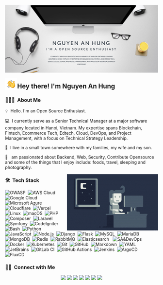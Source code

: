![Hung Nguyen Banner](https://raw.githubusercontent.com/nguyenanhung/nguyenanhung/refs/heads/main/assets/banner-2025.png)

<img alt="Night Coding" src="https://raw.githubusercontent.com/nguyenanhung/nguyenanhung/master/assets/Hand%20Wave.gif" width='40' align="left"/><h2>
Hey there! I'm Nguyen An Hung</h2>

<!-- ## 👋 &nbsp;Hey there! I'm Nguyen An Hung -->

### 👨🏻‍💻 &nbsp;About Me

💡 &nbsp;Hello. I'm an Open Source Enthusiast.

💻 &nbsp;I currently serve as a Senior Technical Manager at a major software company located in Hanoi, Vietnam. My expertise spans Blockchain, Fintech, Ecommerce Tech, Edtech, Cloud, DevOps, and Project Management, with a focus on Technical Strategy Leadership.

🌱 &nbsp;I live in a small town somewhere with my families, my wife and my son.

💬 &nbsp; am passionated about Backend, Web, Security, Contribute Opensource and some of the things that I enjoy include:
foods, travel, sleeping and photography.

<img alt="Night Coding" src="https://raw.githubusercontent.com/nguyenanhung/nguyenanhung/master/assets/Night-Coding.gif" align="right"/>

### 🛠 &nbsp;Tech Stack

![OWASP](https://img.shields.io/badge/Foudation-OWASP-red?style=flat)&nbsp;
![AWS Cloud](https://img.shields.io/badge/aws-Amazon%20Web%20Services-orange)&nbsp;
![Google Cloud](https://img.shields.io/badge/Google%20Cloud-%234285F4.svg?logo=google-cloud&logoColor=white)&nbsp;
![Microsoft Azure](https://custom-icon-badges.demolab.com/badge/Microsoft%20Azure-0089D6?logo=msazure&logoColor=white)
&nbsp;
![Cloudflare](https://img.shields.io/badge/Cloudflare-F38020?logo=Cloudflare&logoColor=white)&nbsp;
![Vercel](https://img.shields.io/badge/Vercel-%23000000.svg?logo=vercel&logoColor=white)&nbsp;
![Linux](https://img.shields.io/badge/Linux-FCC624?logo=linux&logoColor=black)&nbsp;
![macOS](https://img.shields.io/badge/macOS-000000?logo=apple&logoColor=F0F0F0)&nbsp;
![PHP](https://img.shields.io/badge/-PHP-05122A?style=flat&logo=php)&nbsp;
![Composer](https://img.shields.io/badge/Composer-885630?logo=composer&logoColor=fff)&nbsp;
![Laravel](https://img.shields.io/badge/-Laravel-05122A?style=flat&logo=laravel)&nbsp;
![Symfony](https://img.shields.io/badge/-Symfony-05122A?style=flat&logo=symfony)&nbsp;
![CodeIgniter](https://img.shields.io/badge/-CodeIgniter-05122A?style=flat&logo=codeigniter)&nbsp;
![Bash](https://img.shields.io/badge/-Bash%20Shell-05122A?style=flat&logo=shell)&nbsp;
![Python](https://img.shields.io/badge/-Python-05122A?style=flat&logo=python)&nbsp;
![JavaScript](https://img.shields.io/badge/-JavaScript-05122A?style=flat&logo=javascript)&nbsp;
![Node.js](https://img.shields.io/badge/-Node.js-05122A?style=flat&logo=node.js)&nbsp;
![Django](https://img.shields.io/badge/-Django-05122A?style=flat&logo=django&logoColor=092E20)&nbsp;
![Flask](https://img.shields.io/badge/-Flask-05122A?style=flat&logo=flask)&nbsp;
![MySQL](https://img.shields.io/badge/mysql-4479A1.svg?style=flat&logo=mysql&logoColor=white)&nbsp;
![MariaDB](https://img.shields.io/badge/MariaDB-003545?style=flat&logo=mariadb&logoColor=white)&nbsp;
![MongoDB](https://img.shields.io/badge/MongoDB-%234ea94b.svg?style=flat&logo=mongodb&logoColor=white)&nbsp;
![Redis](https://img.shields.io/badge/redis-%23DD0031.svg?style=flat&logo=redis&logoColor=white)&nbsp;
![RabbitMQ](https://img.shields.io/badge/Rabbitmq-FF6600?style=flat&logo=rabbitmq&logoColor=white)&nbsp;
![Elasticsearch](https://img.shields.io/badge/elasticsearch-%230377CC.svg?style=flat&logo=elasticsearch&logoColor=white)
&nbsp;
![SA&DevOps](https://img.shields.io/badge/-SA&DevOps-05122A?style=flat&logo=devops)&nbsp;
![Docker](https://img.shields.io/badge/Docker-2496ED?logo=docker&logoColor=fff)&nbsp;
![Kubernetes](https://img.shields.io/badge/Kubernetes-326CE5?logo=kubernetes&logoColor=fff)&nbsp;
![Git](https://img.shields.io/badge/-Git-05122A?style=flat&logo=git)&nbsp;
![GitHub](https://img.shields.io/badge/-GitHub-05122A?style=flat&logo=github)&nbsp;
![Markdown](https://img.shields.io/badge/-Markdown-05122A?style=flat&logo=markdown)&nbsp;
![YAML](https://img.shields.io/badge/YAML-CB171E?logo=yaml&logoColor=fff)&nbsp;
![JetBrains](https://img.shields.io/badge/-JetBrains-05122A?style=flat&logo=jetbrains&logoColor=007ACC)&nbsp;
![GitLab CI](https://img.shields.io/badge/GitLab%20CI-FC6D26?logo=gitlab&logoColor=fff)&nbsp;
![GitHub Actions](https://img.shields.io/badge/GitHub_Actions-2088FF?logo=github-actions&logoColor=white)&nbsp;
![Jenkins](https://img.shields.io/badge/Jenkins-D24939?logo=jenkins&logoColor=white)&nbsp;
![ArgoCD](https://img.shields.io/badge/ArgoCD-009585?logo=argo&logoColor=black)&nbsp;
![FluxCD](https://img.shields.io/badge/FluxCD-black?logo=flux&logoColor=3965cd)&nbsp;

### 🤝🏻 &nbsp;Connect with Me

<p align="center">
<a href="https://paypal.me/nguyenanhung"><img src="https://img.shields.io/badge/-nguyenanhung-1877F2?style=flat&logo=Paypal&logoColor=white"/></a>
<a href="https://nguyenanhung.com"><img src="https://img.shields.io/badge/-Portfolio-3423A6?style=flat&logo=Google-Chrome&logoColor=white"/></a>
<a href="https://blog.nguyenanhung.com"><img src="https://img.shields.io/badge/Blogger-%23FF5722.svg?logo=blogger&logoColor=white"/></a>
<a href="https://linkedin.com/in/nguyenanhung"><img src="https://custom-icon-badges.demolab.com/badge/LinkedIn-0A66C2?logo=linkedin-white&logoColor=fff"/></a>
<a href="mailto:dev@nguyenanhung.com"><img src="https://img.shields.io/badge/-Email-D14836?style=flat&logo=Gmail&logoColor=white"/></a>
<a href="https://instagram.com/iam.hungng"><img src="https://img.shields.io/badge/-Instagram-E4405F?style=flat&logo=Instagram&logoColor=white"/></a>
<a href="https://facebook.com/nguyenanhung"><img src="https://img.shields.io/badge/-Facebook-1877F2?style=flat&logo=Facebook&logoColor=white"/></a>
</p>

